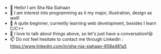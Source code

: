 - 👋 Hello! I am Sha Nia Siahaan
- 👀 I am interest into programming as it my major, illustration, design as well!
- 🌱 A quite beginner, currently learning web development, besides I learn C/C++
- 💞️ I love to talk about things above, so let's just have a conversation!😃
- 📫 Do not feel hesitate to contact me through LinkedIn : https://www.linkedin.com/in/sha-nia-siahaan-858a481a5 

<!---
shaniasiahaan/shaniasiahaan is a ✨ special ✨ repository because its `README.md` (this file) appears on your GitHub profile.
You can click the Preview link to take a look at your changes.
--->
